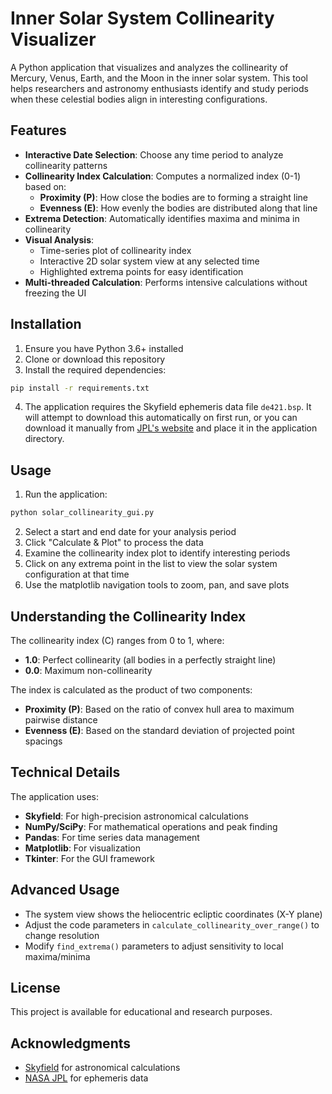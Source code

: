 # Inner Solar System Collinearity Visualizer

A Python application that visualizes and analyzes the collinearity of Mercury, Venus, Earth, and the Moon in the inner solar system. This tool helps researchers and astronomy enthusiasts identify and study periods when these celestial bodies align in interesting configurations.

## Features

- **Interactive Date Selection**: Choose any time period to analyze collinearity patterns
- **Collinearity Index Calculation**: Computes a normalized index (0-1) based on:
  - **Proximity (P)**: How close the bodies are to forming a straight line
  - **Evenness (E)**: How evenly the bodies are distributed along that line
- **Extrema Detection**: Automatically identifies maxima and minima in collinearity
- **Visual Analysis**:
  - Time-series plot of collinearity index
  - Interactive 2D solar system view at any selected time
  - Highlighted extrema points for easy identification
- **Multi-threaded Calculation**: Performs intensive calculations without freezing the UI

## Installation

1. Ensure you have Python 3.6+ installed
2. Clone or download this repository
3. Install the required dependencies:

```bash
pip install -r requirements.txt
```

4. The application requires the Skyfield ephemeris data file `de421.bsp`. It will attempt to download this automatically on first run, or you can download it manually from [JPL's website](https://ssd.jpl.nasa.gov/ftp/eph/planets/bsp/) and place it in the application directory.

## Usage

1. Run the application:

```bash
python solar_collinearity_gui.py
```

2. Select a start and end date for your analysis period
3. Click "Calculate & Plot" to process the data
4. Examine the collinearity index plot to identify interesting periods
5. Click on any extrema point in the list to view the solar system configuration at that time
6. Use the matplotlib navigation tools to zoom, pan, and save plots

## Understanding the Collinearity Index

The collinearity index (C) ranges from 0 to 1, where:
- **1.0**: Perfect collinearity (all bodies in a perfectly straight line)
- **0.0**: Maximum non-collinearity

The index is calculated as the product of two components:
- **Proximity (P)**: Based on the ratio of convex hull area to maximum pairwise distance
- **Evenness (E)**: Based on the standard deviation of projected point spacings

## Technical Details

The application uses:
- **Skyfield**: For high-precision astronomical calculations
- **NumPy/SciPy**: For mathematical operations and peak finding
- **Pandas**: For time series data management
- **Matplotlib**: For visualization
- **Tkinter**: For the GUI framework

## Advanced Usage

- The system view shows the heliocentric ecliptic coordinates (X-Y plane)
- Adjust the code parameters in `calculate_collinearity_over_range()` to change resolution
- Modify `find_extrema()` parameters to adjust sensitivity to local maxima/minima

## License

This project is available for educational and research purposes.

## Acknowledgments

- [Skyfield](https://rhodesmill.org/skyfield/) for astronomical calculations
- [NASA JPL](https://ssd.jpl.nasa.gov/) for ephemeris data